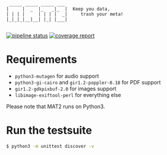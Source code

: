 ```
 _____ _____ _____ ___ 
|     |  _  |_   _|_  |  Keep you data,
| | | |     | | | |  _|     trash your meta!
|_|_|_|__|__| |_| |___|
                       
```

[![pipeline status](https://0xacab.org/jvoisin/mat2/badges/master/pipeline.svg)](https://0xacab.org/jvoisin/mat2/commits/master)
[![coverage report](https://0xacab.org/jvoisin/mat2/badges/master/coverage.svg)](https://0xacab.org/jvoisin/mat2/commits/master)


# Requirements

- `python3-mutagen` for audio support
- `python3-gi-cairo` and `gir1.2-poppler-0.18` for PDF support
- `gir1.2-gdkpixbuf-2.0` for images support
- `libimage-exiftool-perl` for everything else

Please note that MAT2 runs on Python3.

# Run the testsuite

```bash
$ python3 -m unittest discover -v
```

